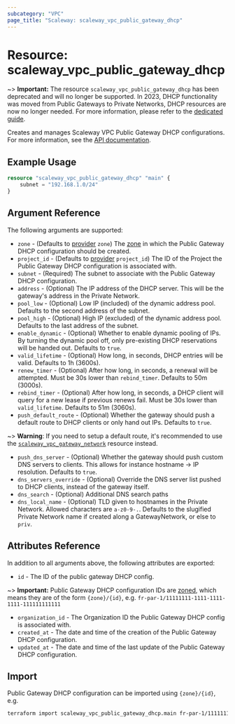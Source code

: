 ```yaml
---
subcategory: "VPC"
page_title: "Scaleway: scaleway_vpc_public_gateway_dhcp"
---
```


# Resource: scaleway_vpc_public_gateway_dhcp

~> **Important:**  The resource `scaleway_vpc_public_gateway_dhcp` has been deprecated and will no longer be supported.
In 2023, DHCP functionality was moved from Public Gateways to Private Networks, DHCP resources are now no longer needed.
For more information, please refer to the [dedicated guide](../guides/migration_guide_vpcgw_v2.md).

Creates and manages Scaleway VPC Public Gateway DHCP configurations.
For more information, see the [API documentation](https://www.scaleway.com/en/developers/api/public-gateway/#dhcp-c05544).

## Example Usage

```terraform
resource "scaleway_vpc_public_gateway_dhcp" "main" {
    subnet = "192.168.1.0/24"
}
```

## Argument Reference

The following arguments are supported:

- `zone` - (Defaults to [provider](../index.md#zone) `zone`) The [zone](../guides/regions_and_zones.md#zones) in which the Public Gateway DHCP configuration should be created.
- `project_id` - (Defaults to [provider](../index.md#project_id) `project_id`) The ID of the Project the Public Gateway DHCP configuration is associated with.
- `subnet` - (Required) The subnet to associate with the Public Gateway DHCP configuration.
- `address` - (Optional) The IP address of the DHCP server. This will be the gateway's address in the Private Network.
- `pool_low` - (Optional) Low IP (included) of the dynamic address pool. Defaults to the second address of the subnet.
- `pool_high` - (Optional) High IP (excluded) of the dynamic address pool. Defaults to the last address of the subnet.
- `enable_dynamic` - (Optional) Whether to enable dynamic pooling of IPs. By turning the dynamic pool off, only pre-existing DHCP reservations will be handed out. Defaults to `true`.
- `valid_lifetime` - (Optional) How long, in seconds, DHCP entries will be valid. Defaults to 1h (3600s).
- `renew_timer` - (Optional) After how long, in seconds, a renewal will be attempted. Must be 30s lower than `rebind_timer`. Defaults to 50m (3000s).
- `rebind_timer` - (Optional) After how long, in seconds, a DHCP client will query for a new lease if previous renews fail. Must be 30s lower than `valid_lifetime`. Defaults to 51m (3060s).
- `push_default_route` - (Optional) Whether the gateway should push a default route to DHCP clients or only hand out IPs. Defaults to `true`.

~> **Warning**: If you need to setup a default route, it's recommended to use the [`scaleway_vpc_gateway_network`](vpc_gateway_network.md#create-a-gatewaynetwork-with-ipam-configuration) resource instead.

- `push_dns_server` - (Optional) Whether the gateway should push custom DNS servers to clients. This allows for instance hostname -> IP resolution. Defaults to `true`.
- `dns_servers_override` - (Optional) Override the DNS server list pushed to DHCP clients, instead of the gateway itself.
- `dns_search` - (Optional) Additional DNS search paths
- `dns_local_name` - (Optional) TLD given to hostnames in the Private Network. Allowed characters are `a-z0-9-.`. Defaults to the slugified Private Network name if created along a GatewayNetwork, or else to `priv`.

## Attributes Reference

In addition to all arguments above, the following attributes are exported:

- `id` - The ID of the public gateway DHCP config.

~> **Important:** Public Gateway DHCP configuration IDs are [zoned](../guides/regions_and_zones.md#resource-ids), which means they are of the form `{zone}/{id}`, e.g. `fr-par-1/11111111-1111-1111-1111-111111111111`

- `organization_id` - The Organization ID the Public Gateway DHCP config is associated with.
- `created_at` - The date and time of the creation of the Public Gateway DHCP configuration.
- `updated_at` - The date and time of the last update of the Public Gateway DHCP configuration.

## Import

Public Gateway DHCP configuration can be imported using `{zone}/{id}`, e.g.

```bash
terraform import scaleway_vpc_public_gateway_dhcp.main fr-par-1/11111111-1111-1111-1111-111111111111
```
